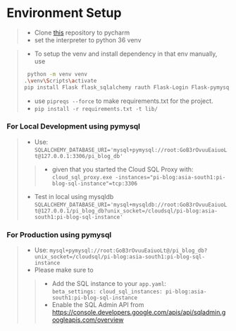 # Environment Setup
> - Clone [this](https://github.com/rsrahul1000/Pi-Blog.git) repository to pycharm
> - set the interpreter to python 36 venv

> - To setup the venv and install dependency in that env manually, use
> ```bash 
>  python -m venv venv
> .\venv\Scripts\activate
> pip install Flask flask_sqlalchemy rauth Flask-Login Flask-pymysql
> ```
> - use ```pipreqs --force``` to make requirements.txt for the project.
> - ```pip install -r requirements.txt -t lib/```



### For Local Development using pymysql
> - Use: 
> ```SQLALCHEMY_DATABASE_URI='mysql+pymysql://root:GoB3rOvuuEaiuoLt@127.0.0.1:3306/pi_blog_db'```
>> - given that you started the Cloud SQL Proxy with:
>> ```cloud_sql_proxy.exe -instances="pi-blog:asia-south1:pi-blog-sql-instance"=tcp:3306```
> - Test in local using mysqldb
>```SQLALCHEMY_DATABASE_URI='mysql+mysqldb://root:GoB3rOvuuEaiuoLt@127.0.0.1/pi_blog_db?unix_socket=/cloudsql/pi-blog:asia-south1:pi-blog-sql-instance'```

### For Production using pymysql
> - Use:
> ```mysql+pymysql://root:GoB3rOvuuEaiuoLt@/pi_blog_db?unix_socket=/cloudsql/pi-blog:asia-south1:pi-blog-sql-instance```
> - Please make sure to
>> - Add the SQL instance to your ```app.yaml```:  
>> ```beta_settings: cloud_sql_instances: pi-blog:asia-south1:pi-blog-sql-instance```
>> - Enable the SQL Admin API from https://console.developers.google.com/apis/api/sqladmin.googleapis.com/overview